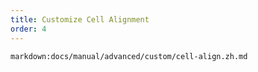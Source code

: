 ```yaml
---
title: Customize Cell Alignment
order: 4
---
```

`markdown:docs/manual/advanced/custom/cell-align.zh.md`
